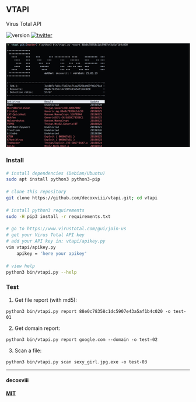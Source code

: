 ## VTAPI
Virus Total API

![version](https://img.shields.io/badge/version-25.03.19-lightgrey.svg?style=flat-square)
[![twitter](https://img.shields.io/badge/Twitter-@decoxviii-blue.svg?style=flat-square)](https://twitter.com/decoxviii)

![screenshot](screenshot.png)

### Install
```bash
# install dependencies (Debian/Ubuntu)
sudo apt install python3 python3-pip

# clone this repository
git clone https://github.com/decoxviii/vtapi.git; cd vtapi

# install python3 requirements
sudo -H pip3 install -r requirements.txt

# go to https://www.virustotal.com/gui/join-us
# get your Virus Total API key
# add your API key in: vtapi/apikey.py
vim vtapi/apikey.py
    apikey = 'here your apikey'

# view help
python3 bin/vtapi.py --help
```

### Test
1. Get file report (with md5):
```
python3 bin/vtapi.py report 88e0c78358c1dc5907e43a5af1b4c020 -o test-01
```

2. Get domain report:
```
python3 bin/vtapi.py report google.com --domain -o test-02
```

3. Scan a file:
```
python3 bin/vtapi.py scan sexy_girl.jpg.exe -o test-03
```

---

#### decoxviii

**[MIT](https://github.com/decoxviii/vtapi/blob/master/LICENSE)**
